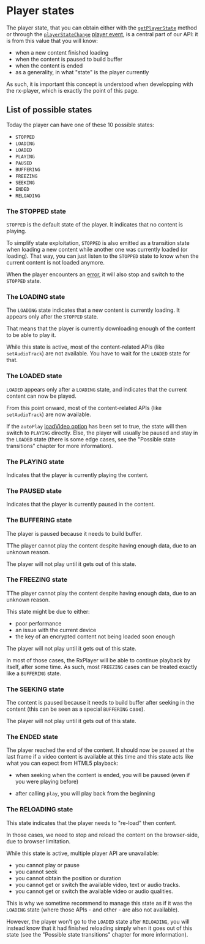 # Player states

The player state, that you can obtain either with the
[`getPlayerState`](./Basic_Methods/getPlayerState.md) method or through the
[`playerStateChange`](./Player_Events.md#playerstatechange)
[player event](./Player_Events.md), is a central part of our API: it is from
this value that you will know:

- when a new content finished loading
- when the content is paused to build buffer
- when the content is ended
- as a generality, in what "state" is the player currently

As such, it is important this concept is understood when developping with the
rx-player, which is exactly the point of this page.

## List of possible states

Today the player can have one of these 10 possible states:

- `STOPPED`
- `LOADING`
- `LOADED`
- `PLAYING`
- `PAUSED`
- `BUFFERING`
- `FREEZING`
- `SEEKING`
- `ENDED`
- `RELOADING`

### The STOPPED state

`STOPPED` is the default state of the player. It indicates that no content is
playing.

To simplify state exploitation, `STOPPED` is also emitted as a transition state
when loading a new content while another one was currently loaded (or loading).
That way, you can just listen to the `STOPPED` state to know when the current
content is not loaded anymore.

When the player encounters an [error](./Player_Errors.md), it will also stop
and switch
to the `STOPPED` state.

### The LOADING state

The `LOADING` state indicates that a new content is currently loading.
It appears only after the `STOPPED` state.

That means that the player is currently downloading enough of the content to be
able to play it.

While this state is active, most of the content-related APIs (like
`setAudioTrack`) are not available. You have to wait for the `LOADED` state for
that.

### The LOADED state

`LOADED` appears only after a `LOADING` state, and indicates that the current
content can now be played.

From this point onward, most of the content-related APIs (like `setAudioTrack`)
are now available.

If the `autoPlay` [loadVideo option](./Loading_a_Content.md#autoplay) has been
set to true, the state will then switch to `PLAYING` directly. Else, the player
will usually be paused and stay in the `LOADED` state (there is some edge
cases, see the "Possible state transitions" chapter for more information).

### The PLAYING state

Indicates that the player is currently playing the content.

### The PAUSED state

Indicates that the player is currently paused in the content.

### The BUFFERING state

The player is paused because it needs to build buffer.

TThe player cannot play the content despite having enough data, due to an
unknown reason.

The player will not play until it gets out of this state.

### The FREEZING state

TThe player cannot play the content despite having enough data, due to an
unknown reason.

This state might be due to either:
  - poor performance
  - an issue with the current device
  - the key of an encrypted content not being loaded soon enough

The player will not play until it gets out of this state.

In most of those cases, the RxPlayer will be able to continue playback by itself,
after some time.
As such, most `FREEZING` cases can be treated exactly like a `BUFFERING` state.

### The SEEKING state

The content is paused because it needs to build buffer after seeking in the
content (this can be seen as a special `BUFFERING` case).

The player will not play until it gets out of this state.

### The ENDED state

The player reached the end of the content.
It should now be paused at the last frame if a video content is available
at this time and this state acts like what you can expect from HTML5 playback:

- when seeking when the content is ended, you will be paused (even if you
  were playing before)

- after calling `play`, you will play back from the beginning

### The RELOADING state

This state indicates that the player needs to "re-load" then content.

In those cases, we need to stop and reload the content on the browser-side, due
to browser limitation.

While this state is active, multiple player API are unavailable:

- you cannot play or pause
- you cannot seek
- you cannot obtain the position or duration
- you cannot get or switch the available video, text or audio tracks.
- you cannot get or switch the available video or audio qualities.

This is why we sometime recommend to manage this state as if it was the
`LOADING` state (where those APIs - and other - are also not available).

However, the player won't go to the `LOADED` state after `RELOADING`, you will
instead know that it had finished reloading simply when it goes out of this
state (see the "Possible state transitions" chapter for more information).

